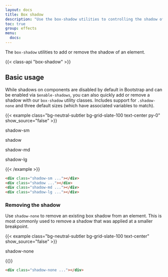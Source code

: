 ```yaml
---
layout: docs
title: Box shadow
description: "Use the box-shadow utilities to controlling the shadow of an element."
toc: true
group: effects
menu:
  docs:    
---
```


The `box-shadow` utilities to add or remove the shadow of an element.

{{< class-api "box-shadow" >}}

## Basic usage

While shadows on components are disabled by default in Bootstrap and can be enabled via `$enable-shadows`, you can also quickly add or remove a shadow with our `box-shadow` utility classes. Includes support for `.shadow-none` and three default sizes (which have associated variables to match).

{{< example class="bg-neutral-subtler bg-grid-slate-100 text-center py-0" show_source="false" >}}
<div class="d-flex justify-content-around overflow-x-auto gap-4 py-8">
  <div>
    <p class="fs-sm fw-semibold text-body-tertiary mb-3">shadow-sm</p>
    <div class="shadow-sm bd-w-24 bd-h-24 bg-body rounded"></div>
  </div>
  <div>
    <p class="fs-sm fw-semibold text-body-tertiary mb-3">shadow</p>
    <div class="shadow bd-w-24 bd-h-24 bg-body rounded"></div>
  </div>
  <div>
    <p class="fs-sm fw-semibold text-body-tertiary mb-3">shadow-md</p>
    <div class="shadow-md bd-w-24 bd-h-24 bg-body rounded"></div>
  </div>
  <div>
    <p class="fs-sm fw-semibold text-body-tertiary mb-3">shadow-lg</p>
    <div class="shadow-lg bd-w-24 bd-h-24 bg-body rounded"></div>
  </div>
</div>

{{< /example >}}

```html
<div class="shadow-sm ..."></div>
<div class="shadow ..."></div>
<div class="shadow-md ..."></div>
<div class="shadow-lg ..."></div>
```

### Removing the shadow

Use `shadow-none` to remove an existing box shadow from an element. This is most commonly used to remove a shadow that was applied at a smaller breakpoint.

{{< example class="bg-neutral-subtler bg-grid-slate-100 text-center" show_source="false" >}}
<p class="fs-sm fw-semibold text-body-tertiary mb-3">shadow-none</p>
<div class="shadow-lg shadow-none bd-w-24 bd-h-24 bg-body rounded mx-auto"></div>
{{</ example >}}

```html
<div class="shadow-none ..."></div>
```